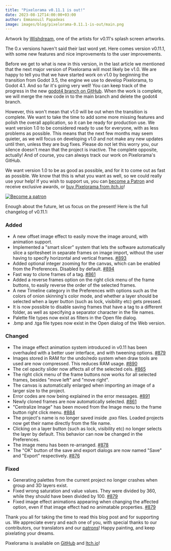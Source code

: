 ```yaml
---
title: "Pixelorama v0.11.1 is out!"
date: 2023-08-12T14:00:00+03:00
author: Emmanouil Papadeas
image: images/blog/pixelorama-0.11.1-is-out/main.png
---
```

Artwork by [Wishdream](https://twitter.com/WishdreamStar), one of the artists for v0.11's splash screen artworks.

The 0.x versions haven't said their last word yet. Here comes version v0.11.1, with some new features and nice improvements to the user improvements.

Before we get to what is new in this version, in the last article we mentioned that the next major version of Pixelorama will most likely be v1.0. We are happy to tell you that we have started work on v1.0 by beginning the transition from Godot 3.5, the engine we use to develop Pixelorama, to Godot 4.1. And so far it's going very well! You can keep track of the progress in the new [godot4 branch on GitHub](https://github.com/Orama-Interactive/Pixelorama/tree/godot4). When the work is complete, we will merge the new code in to the main branch and delete the godot4 branch.

However, this won't mean that v1.0 will be out when the transition is complete. We want to take the time to add some more missing features and polish the overall application, so it can be ready for production use. We want version 1.0 to be considered ready to use for everyone, with as less problems as possible. This means that the next few months may seem quieter, as we will focus on developing v1.0 and not make any new updates until then, unless they are bug fixes. Please do not let this worry you, our silence doesn't mean that the project is inactive. The complete opposite, actually! And of course, you can always track our work on Pixelorama's GitHub.

We want version 1.0 to be as good as possible, and for it to come out as fast as possible. We know that this is what you want as well, so we could really use your help! If you wish to support us, you can [become a Patron](https://www.patreon.com/OramaInteractive) and receive exclusive awards, or [buy Pixelorama from itch.io](https://orama-interactive.itch.io/pixelorama)!

[![Become a patron](../../images/blog/become_a_patron.png)](https://patreon.com/OramaInteractive)

Enough about the future, let us focus on the present! Here is the full changelog of v0.11.1:

### Added
- A new offset image effect to easily move the image around, with animation support.
- Implemented a "smart slicer" system that lets the software automatically slice a spritesheet in separate frames on image import, without the user having to specify horizontal and vertical frames. [#893](https://github.com/Orama-Interactive/Pixelorama/pull/893)
- Added optional integer zooming for the canvas, which can be enabled from the Preferences. Disabled by default. [#894](https://github.com/Orama-Interactive/Pixelorama/pull/894)
- Fast way to clone frames of a tag. [#861](https://github.com/Orama-Interactive/Pixelorama/pull/861)
- Added a reverse frames option on the right click menu of the frame buttons, to easily reverse the order of the selected frames.
- A new Timeline category in the Preferences with options such as the colors of onion skinning's color mode, and whether a layer should be selected when a layer button (such as lock, visibility etc) gets pressed.
- It is now possible to disable saving frames that have a tag to a different folder, as well as specifying a separator character in the file names.
- Palette file types now exist as filters in the Open file dialog.
- .bmp and .tga file types now exist in the Open dialog of the Web version.

### Changed
- The image effect animation system introduced in v0.11 has been overhauled with a better user interface, and with tweening options. [#879](https://github.com/Orama-Interactive/Pixelorama/pull/879)
- Images stored in RAM for the undo/redo system when draw tools are used are now compressed. This reduces RAM usage. [#890](https://github.com/Orama-Interactive/Pixelorama/pull/890)
- The cel opacity slider now affects all of the selected cels. [#865](https://github.com/Orama-Interactive/Pixelorama/pull/865)
- The right click menu of the frame buttons now works for all selected frames, besides "move left" and "move right".
- The canvas is automatically enlarged when importing an image of a larger size to the project.
- Error codes are now being explained in the error messages. [#891](https://github.com/Orama-Interactive/Pixelorama/pull/891)
- Newly cloned frames are now automatically selected. [#861](https://github.com/Orama-Interactive/Pixelorama/pull/861)
- "Centralize Image" has been moved from the Image menu to the frame button right click menu. [#884](https://github.com/Orama-Interactive/Pixelorama/pull/884)
- The project's name is no longer saved inside .pxo files. Loaded projects now get their name directly from the file name.
- Clicking on a layer button (such as lock, visibility etc) no longer selects the layer by default. This behavior can now be changed in the Preferences.
- The image menu has been re-arranged. [#878](https://github.com/Orama-Interactive/Pixelorama/pull/878)
- The "OK" button of the save and export dialogs are now named "Save" and "Export" respectively. [#876](https://github.com/Orama-Interactive/Pixelorama/pull/876)

### Fixed
- Generating palettes from the current project no longer crashes when group and 3D layers exist.
- Fixed wrong saturation and value values. They were divided by 360, while they should have been divided by 100. [#879](https://github.com/Orama-Interactive/Pixelorama/pull/879)
- Fixed image effect animations appearing when changing the affected option, even if that image effect had no animatable properties. [#879](https://github.com/Orama-Interactive/Pixelorama/pull/879)

Thank you all for taking the time to read this blog post and for supporting us. We appreciate every and each one of you, with special thanks to our contributors, our translators and our [patrons](https://www.patreon.com/OramaInteractive)! Happy painting, and keep pixelating your dreams.

Pixelorama is available on [GitHub](https://github.com/Orama-Interactive/Pixelorama) and [Itch.io](https://orama-interactive.itch.io/pixelorama)!
